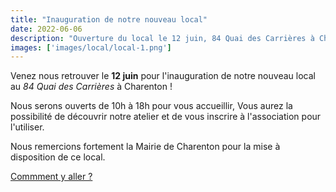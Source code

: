 ```yaml
---
title: "Inauguration de notre nouveau local"
date: 2022-06-06
description: "Ouverture du local le 12 juin, 84 Quai des Carrières à Charenton"
images: ['images/local/local-1.png']
---
```


Venez nous retrouver le **12 juin** pour l'inauguration de notre nouveau local au *84 Quai des Carrières* à Charenton !

Nous serons ouverts de 10h à 18h pour vous accueillir, Vous aurez la possibilité de découvrir notre atelier et de vous inscrire à l'association pour l'utiliser.

Nous remercions fortement la Mairie de Charenton pour la mise à disposition de ce local.

[Commment y aller ?](/local/#comment-y-venir-)

